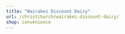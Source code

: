 ```yaml
---
title: "Wairakei Discount Dairy"
url: /christchurch/wairakei-discount-dairy/
shop: convenience
---
```

